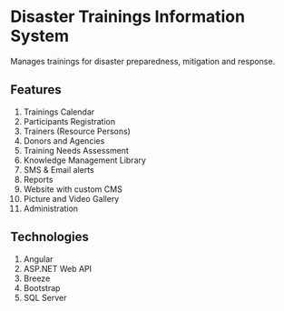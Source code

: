 # Disaster Trainings Information System

Manages trainings for disaster preparedness, mitigation and response.

## Features

1. Trainings Calendar
2. Participants Registration
3. Trainers (Resource Persons)
4. Donors and Agencies
5. Training Needs Assessment
6. Knowledge Management Library
7. SMS & Email alerts
8. Reports
9. Website with custom CMS
10. Picture and Video Gallery
11. Administration

## Technologies
1. Angular
2. ASP.NET Web API
3. Breeze
4. Bootstrap
5. SQL Server

